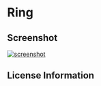 # Ring
## Screenshot

[![screenshot](screenshot/screenshot.png)](http://gltf.ux3d.io?model=Ring)

## License Information

